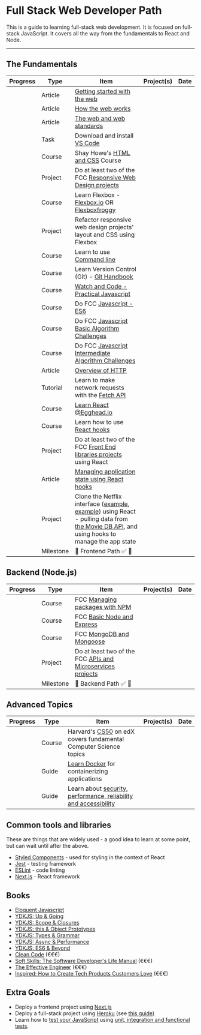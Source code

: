 # Full Stack Web Developer Path
This is a guide to learning full-stack web development. It is focused on full-stack JavaScript. It covers all the way from the fundamentals to React and Node. <br>

-----

## The Fundamentals

| Progress | Type | Item | Project(s) | Date |
| :------: | ------ | ------ | ------------ | :-------: |
|  | Article | [Getting started with the web](https://developer.mozilla.org/en-US/docs/Learn/Getting_started_with_the_web) | | |
|  | Article | [How the web works](https://developer.mozilla.org/en-US/docs/Learn/Getting_started_with_the_web/How_the_Web_works) | | |
|  | Article | [The web and web standards](https://developer.mozilla.org/en-US/docs/Learn/Getting_started_with_the_web/The_web_and_web_standards) | | 
|  | Task | Download and install [VS Code](https://code.visualstudio.com/Download) | | |
|  | Course |  Shay Howe's [HTML and CSS](http://learn.shayhowe.com/html-css/) Course |    |   |
|  | Project | Do at least two of the FCC [Responsive Web Design projects](https://www.freecodecamp.org/learn/responsive-web-design/responsive-web-design-projects/) |   |    |
|  | Course | Learn Flexbox - [Flexbox.io](https://flexbox.io/) OR [Flexboxfroggy](http://flexboxfroggy.com/) |   |    |    
|  | Project | Refactor responsive web design projects' layout and CSS using Flexbox |   |    |
|  | Course | Learn to use [Command line](https://commandlinepoweruser.com/)|  ||
|  | Course | Learn Version Control (Git) - [Git Handbook](https://guides.github.com/introduction/git-handbook/)|   |    |
| | Course | [Watch and Code - Practical Javascript](https://watchandcode.com/p/practical-javascript) |  |    |
|   | Course | Do FCC [Javascript - ES6](https://www.freecodecamp.org/learn/javascript-algorithms-and-data-structures/es6/) |   |    |
|   | Course | Do FCC [Javascript Basic Algorithm Challenges](https://www.freecodecamp.org/learn/javascript-algorithms-and-data-structures/basic-algorithm-scripting/) |   |    |
|   | Course | Do FCC [Javascript Intermediate Algorithm Challenges](https://www.freecodecamp.org/learn/javascript-algorithms-and-data-structures/intermediate-algorithm-scripting/) |   |    |
|   | Article | [Overview of HTTP](https://developer.mozilla.org/en-US/docs/Web/HTTP/Overview) |   |    |
|   | Tutorial | Learn to make network requests with the [Fetch API](https://developers.google.com/web/updates/2015/03/introduction-to-fetch) |   |    |
|   | Course | [Learn React @Egghead.io](https://egghead.io/courses/start-learning-react) |   |    |
|   | Course | Learn how to use [React hooks](https://reactjs.org/docs/hooks-intro.html) |   |    |
|  | Project | Do at least two of the FCC [Front End libraries projects](https://www.freecodecamp.org/learn/front-end-libraries/front-end-libraries-projects/) using React |   |    |
|   | Article | [Managing application state using React hooks](https://blog.logrocket.com/state-management-using-only-react-hooks/)
|   | Project |  Clone the Netflix interface ([example](https://miro.medium.com/max/1400/1*O_xw-THZGfjNqNhcxcUbxA.png), [example](https://miro.medium.com/max/1400/1*ILNr36C7Caxee5-s62CDoQ.png)) using React - pulling data from [the Movie DB API](https://www.themoviedb.org/documentation/api), and using hooks to manage the app state |   |    |
|   | Milestone | :tada: Frontend Path :white_check_mark: :tada: |   |    |


## Backend (Node.js)
| Progress | Type | Item | Project(s) | Date |
|:------:|------|------|------------|:-------:|
|   | Course | FCC [Managing packages with NPM](https://www.freecodecamp.org/learn/apis-and-microservices/managing-packages-with-npm/) |   |    |
|   | Course | FCC [Basic Node and Express](https://www.freecodecamp.org/learn/apis-and-microservices/basic-node-and-express/) |   |    |
|   | Course | FCC [MongoDB and Mongoose](https://www.freecodecamp.org/learn/apis-and-microservices/mongodb-and-mongoose/) |   |    |
|  | Project | Do at least two of the FCC [APIs and Microservices projects](https://www.freecodecamp.org/learn/apis-and-microservices/apis-and-microservices-projects/) |   |    |
|   | Milestone | :tada: Backend Path :white_check_mark: :tada: |   |    |

## Advanced Topics
| Progress | Type | Item | Project(s) | Date |
|:------:|------|------|------------|:-------:|
|  | Course | Harvard's [CS50](https://courses.edx.org/courses/course-v1%3AHarvardX%2BCS50%2BX/) on edX covers fundamental Computer Science topics |  ||
|   | Guide | [Learn Docker](https://docker-curriculum.com/) for containerizing applications  |   |    |
|   | Guide | Learn about [security, performance, reliability and accessibility](https://web.dev/learn/)  |   |    |

## Common tools and libraries
These are things that are widely used - a good idea to learn at some point, but can wait until after the above.

* [Styled Components](https://styled-components.com/) - used for styling in the context of React
* [Jest](https://jestjs.io/) - testing framework
* [ESLint](https://eslint.org/) - code linting
* [Next.js](https://nextjs.org/) - React framework

## Books
* [Eloquent Javascript](http://eloquentjavascript.net/)
* [YDKJS: Up & Going](https://github.com/getify/You-Dont-Know-JS/blob/master/up%20&%20going/README.md#you-dont-know-js-up--going)
* [YDKJS: Scope & Closures](https://github.com/getify/You-Dont-Know-JS/blob/master/scope%20&%20closures/README.md#you-dont-know-js-scope--closures)
* [YDKJS: this & Object Prototypes](https://github.com/getify/You-Dont-Know-JS/blob/master/this%20&%20object%20prototypes/README.md#you-dont-know-js-this--object-prototypes)
* [YDKJS: Types & Grammar](https://github.com/getify/You-Dont-Know-JS/blob/master/types%20&%20grammar/README.md#you-dont-know-js-types--grammar)
* [YDKJS: Async & Performance](https://github.com/getify/You-Dont-Know-JS/blob/master/async%20&%20performance/README.md#you-dont-know-js-async--performance)
* [YDKJS: ES6 & Beyond](https://github.com/getify/You-Dont-Know-JS/blob/master/es6%20&%20beyond/README.md#you-dont-know-js-es6--beyond)
* [Clean Code](https://www.amazon.de/Clean-Code-Handbook-Software-Craftsmanship/dp/0132350882/ref=sr_1_1?dchild=1&keywords=clean+code&qid=1589710732&sr=8-1) (€€€)
* [Soft Skills: The Software Developer's Life Manual](https://www.amazon.de/Soft-Skills-Software-Developers-Manual/dp/B014QLN6G8/ref=sr_1_1?crid=38DBD3RAXQMGQ&dchild=1&keywords=soft+skills&qid=1589714378&sprefix=soft+skills%2Caps%2C163&sr=8-1) (€€€)
* [The Effective Engineer](https://www.amazon.de/gp/product/0996128107/ref=dbs_a_def_rwt_hsch_vapi_taft_p1_i0) (€€€)
* [Inspired: How to Create Tech Products Customers Love](https://www.amazon.de/INSPIRED-Create-Tech-Products-Customers/dp/1119387507/ref=sr_1_1?dchild=1&keywords=inspired&qid=1589714523&sr=8-1) (€€€)


## Extra Goals
* Deploy a frontend project using [Next.js](https://nextjs.org/)
* Deploy a full-stack project using [Heroku](https://www.heroku.com/) (see [this guide](https://developer.mozilla.org/en-US/docs/Learn/Server-side/Express_Nodejs/deployment))
* Learn how to [test your JavaScript](https://flaviocopes.com/jest/) using [unit, integration and functional tests](https://www.sitepoint.com/javascript-testing-unit-functional-integration/). 

